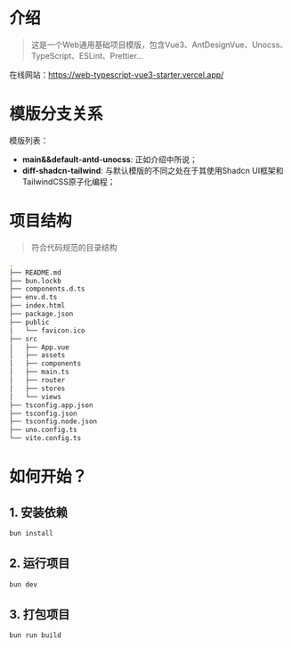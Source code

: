# 介绍

> 这是一个Web通用基础项目模版，包含Vue3、AntDesignVue、Unocss、TypeScript、ESLint、Prettier...

在线网站：https://web-typescript-vue3-starter.vercel.app/

# 模版分支关系

模版列表：

- **main&&default-antd-unocss**: 正如介绍中所说；
- **diff-shadcn-tailwind**: 与默认模版的不同之处在于其使用Shadcn UI框架和TailwindCSS原子化编程；

# 项目结构

> 符合代码规范的目录结构

```bash
.
├── README.md
├── bun.lockb
├── components.d.ts
├── env.d.ts
├── index.html
├── package.json
├── public
│   └── favicon.ico
├── src
│   ├── App.vue
│   ├── assets
│   ├── components
│   ├── main.ts
│   ├── router
│   ├── stores
│   └── views
├── tsconfig.app.json
├── tsconfig.json
├── tsconfig.node.json
├── uno.config.ts
└── vite.config.ts
```

# 如何开始？

## 1. 安装依赖

```bash
bun install
```

## 2. 运行项目

```bash
bun dev
```

## 3. 打包项目

```bash
bun run build
```
